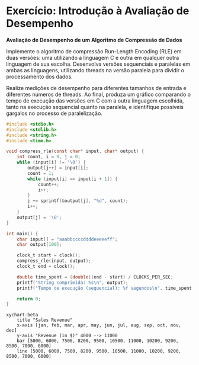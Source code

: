 # Exercício: Introdução à Avaliação de Desempenho

**Avaliação de Desempenho de um Algoritmo de Compressão de Dados**

Implemente o algoritmo de compressão Run-Length Encoding (RLE) em duas versões: uma utilizando a linguagem C e outra em qualquer outra linguagem de sua escolha. Desenvolva versões sequenciais e paralelas em ambas as linguagens, utilizando threads na versão paralela para dividir o processamento dos dados.

Realize medições de desempenho para diferentes tamanhos de entrada e diferentes números de threads. Ao final, produza um gráfico comparando o tempo de execução das versões em C com a outra linguagem escolhida, tanto na execução sequencial quanto na paralela, e identifique possíveis gargalos no processo de paralelização.

```C
#include <stdio.h>
#include <stdlib.h>
#include <string.h>
#include <time.h>

void compress_rle(const char* input, char* output) {
    int count, i = 0, j = 0;
    while (input[i] != '\0') {
        output[j++] = input[i];
        count = 1;
        while (input[i] == input[i + 1]) {
            count++;
            i++;
        }
        j += sprintf(&output[j], "%d", count);
        i++;
    }
    output[j] = '\0';
}

int main() {
    char input[] = "aaabbccccddddeeeeeff";
    char output[100];

    clock_t start = clock();
    compress_rle(input, output);
    clock_t end = clock();

    double time_spent = (double)(end - start) / CLOCKS_PER_SEC;
    printf("String comprimida: %s\n", output);
    printf("Tempo de execução (sequencial): %f segundos\n", time_spent);

    return 0;
}
```

```mermaid
xychart-beta
    title "Sales Revenue"
    x-axis [jan, feb, mar, apr, may, jun, jul, aug, sep, oct, nov, dec]
    y-axis "Revenue (in $)" 4000 --> 11000
    bar [5000, 6000, 7500, 8200, 9500, 10500, 11000, 10200, 9200, 8500, 7000, 6000]
    line [5000, 6000, 7500, 8200, 9500, 10500, 11000, 10200, 9200, 8500, 7000, 6000]

```
